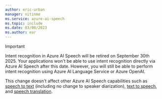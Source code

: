 ```yaml
---
author: eric-urban
manager: nitinme
ms.service: azure-ai-speech
ms.topic: include
ms.date: 03/08/2023
ms.author: eur
---
```


> [!IMPORTANT]
> Intent recognition in Azure AI Speech will be retired on September 30th 2025. Your applications won't be able to use intent recognition directly via Azure AI Speech after this date. However, you will still be able to perform intent recognition using Azure AI Language Service or Azure OpenAI.
> 
> This change doesn't affect other Azure AI Speech capabilities such as [speech to text](../speech-to-text.md) (including no change to speaker diarization), [text to speech](../text-to-speech.md), and [speech translation](../speech-translation.md). 